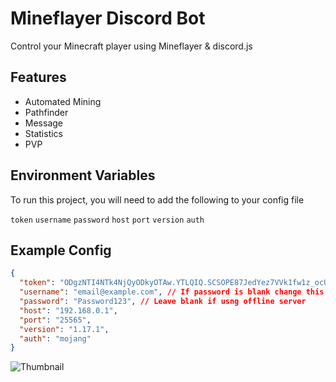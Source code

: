 
# Mineflayer Discord Bot

Control your Minecraft player using Mineflayer & discord.js




## Features

- Automated Mining
- Pathfinder
- Message
- Statistics
- PVP




## Environment Variables

To run this project, you will need to add the following to your config file

`token`
`username`
`password`
`host`
`port`
`version`
`auth`



## Example Config

```json
{
  "token": "ODgzNTI4NTk4NjQyODkyOTAw.YTLQIQ.SCSOPE87JedYez7VVk1fw1z_ocU",
  "username": "email@example.com", // If password is blank change this to a username e.g OBNinjaa and not an email
  "password": "Password123", // Leave blank if usng offline server
  "host": "​192.168.0.1",
  "port": "25565",
  "version": "1.17.1",
  "auth": "mojang"
}
```

![Thumbnail](https://imgur.com/Jg5oTky.png)

